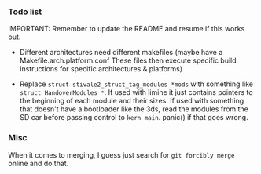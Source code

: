 ### Todo list

IMPORTANT: Remember to update the README and resume if this works out.

- Different architectures need different makefiles (maybe have a Makefile.arch.platform.conf These files then execute specific build instructions for specific architectures & platforms)

- Replace `struct stivale2_struct_tag_modules *mods` with something like `struct HandoverModules *`. If used with limine it just contains pointers to the beginning of each module and their sizes. If used with something that doesn't have a bootloader like the 3ds, read the modules from the SD car before passing control to `kern_main`. panic() if that goes wrong.

### Misc
When it comes to merging, I guess just search for `git forcibly merge` online and do that.